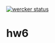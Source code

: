 [![wercker status](https://app.wercker.com/status/8ccc9a0c0217ec3b08a5dfd5b43b0631/s/master "wercker status")](https://app.wercker.com/project/byKey/8ccc9a0c0217ec3b08a5dfd5b43b0631)

# hw6
